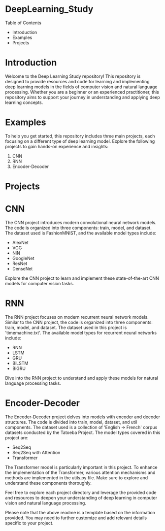 # DeepLearning_Study

Table of Contents

- Introduction
- Examples
- Projects

# Introduction

Welcome to the Deep Learning Study repository! 
This repository is designed to provide resources and code for learning and implementing deep learning models in the fields of computer vision and natural language processing. 
Whether you are a beginner or an experienced practitioner, this repository aims to support your journey in understanding and applying deep learning concepts.

# Examples

To help you get started, this repository includes three main projects, each focusing on a different type of deep learning model. Explore the following projects to gain hands-on experience and insights:

1. CNN
2. RNN
3. Encoder-Decoder

# Projects

# CNN
The CNN project introduces modern convolutional neural network models. The code is organized into three components: train, model, and dataset. The dataset used is FashionMNIST, and the available model types include:
- AlexNet
- VGG
- NiN
- GoogleNet
- ResNet
- DenseNet

Explore the CNN project to learn and implement these state-of-the-art CNN models for computer vision tasks.

# RNN
The RNN project focuses on modern recurrent neural network models. Similar to the CNN project, the code is organized into three components: train, model, and dataset. The dataset used in this project is 'timemachine.txt'. The available model types for recurrent neural networks include:
- RNN
- LSTM
- GRU
- BiLSTM
- BiGRU

Dive into the RNN project to understand and apply these models for natural language processing tasks.

# Encoder-Decoder
The Encoder-Decoder project delves into models with encoder and decoder structures. The code is divided into train, model, dataset, and util components. The dataset used is a collection of 'English -> French' corpus datasets conducted by the Tatoeba Project. The model types covered in this project are:
- Seq2Seq
- Seq2Seq with Attention
- Transformer

The Transformer model is particularly important in this project. To enhance the implementation of the Transformer, various attention mechanisms and methods are implemented in the utils.py file. Make sure to explore and understand these components thoroughly.

Feel free to explore each project directory and leverage the provided code and resources to deepen your understanding of deep learning in computer vision and natural language processing.

Please note that the above readme is a template based on the information provided. You may need to further customize and add relevant details specific to your project.
